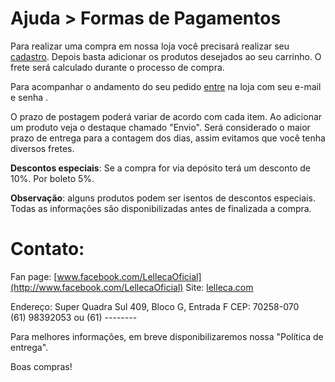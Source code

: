 Ajuda > Formas de Pagamentos
==============================
 
Para realizar uma compra em nossa loja você precisará realizar seu [cadastro](https://lelleca.com/signup). Depois basta adicionar
os produtos desejados ao seu carrinho. O frete será calculado durante o processo de compra.

Para acompanhar o andamento do seu pedido [entre](https://lelleca.com/login) na loja com seu e-mail e senha .

O prazo de postagem poderá variar de acordo com cada item. Ao adicionar um produto veja o destaque chamado "Envio". Será 
considerado o maior prazo de entrega para a contagem dos dias, assim evitamos que você tenha diversos fretes.

**Descontos especiais**: Se a compra for via depósito terá um desconto de 10%. Por boleto 5%. 

**Observação**: alguns produtos podem ser isentos de descontos especiais. Todas as informações são disponibilizadas antes de finalizada a compra. 

Contato:
========
Fan page: [www.facebook.com/LellecaOficial](http://www.facebook.com/LellecaOficial)
Site: [lelleca.com](http://lelleca.com)

Endereço: Super Quadra Sul 409, Bloco G, Entrada F CEP: 70258-070 \
(61) 98392053 ou (61) --------

Para melhores informações, em breve disponibilizaremos nossa "Política de entrega".

Boas compras!
